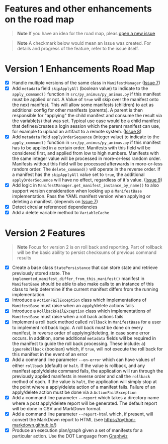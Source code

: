 # Features and other enhancements on the road map

> **Note**
> If you have an idea for the road map, pleas [open a new issue](https://github.com/nicc777/py-animus/issues/new?assignees=&labels=&template=enhancement.md&title=)

> **Note**
> A checkmark below would mean an Issue was created. For details and progress of the feature, refer to the issue itself.

# Version 1 Enhancements Road Map

* [x] Handle multiple versions of the same class in `ManifestManager` ([Issue 7](https://github.com/nicc777/py-animus/issues/7))
* [x] Add `metadata` field `skipApplyAll` (boolean value) to indicate to the `apply_command()` function in `src/py_animus/py_animus.py` if this manifest must be applied or not. A Value of `true` will skip over the manifest onto the next manifest. This will allow some manifests (children) to act as additional config for other manifests (parents). A parent is then responsible for "applying" the child manifest and consume the result via the variable(s) that was set. Typical use case would be a child manifest that defines/creates a login session which the parent manifest can use, for example to upload an artifact to a remote system. ([Issue 8](https://github.com/nicc777/py-animus/issues/8))
* [x] Add `metadata` field `applyOrderSequence` (integer value) to indicate to the `apply_command()` function in `src/py_animus/py_animus.py` if this manifest has to be applied in a certain order. Manifests with this field will be considered first, and applied from low to high numbers. Manifests with the same integer value will be processed in more-or-less random order. Manifests without this field will be processed afterwards in more-or-less random order. The `delete_command()` will operate in the reverse order. If a manifest has the `skipApplyAll` value set to `true`, the additional `applyOrderSequence` will have no effect, regardless of it's value. ([Issue 9](https://github.com/nicc777/py-animus/issues/9))
* [x] Add logic in `ManifestManager.get_manifest_instance_by_name()` to also support version consideration when looking up a `ManifestBase` implementation. Pass the YAML manifest version when applying or deleting a manifest. (depends on [Issue 7](https://github.com/nicc777/py-animus/issues/7))
* [x] Detect circular referenced dependencies 
* [x] Add a delete variable method to `VariableCache`

# Version 2 Features

> **Note**
> Focus for version 2 is on roll back and reporting. Part of rollback will be the basic ability to persist checksums of previous command results

* [x] Create a base class `StatePersistance` that can store state and retrieve previously stored state. The `implemented_manifest_differ_from_this_manifest()` manifest in `ManifestBase` should be able to also make calls to an instance of this class to help determine if the current manifest differs from the running implementation.
* [x] Introduce a `ActionFailException` class which implementations of `ManifestBase` must raise when an apply/delete actions fails
* [x] Introduce a `RollbackFailException` class which implementations of `ManifestBase` must raise when a roll back actions fails
* [x] Implement a roll back method called `rollback` in `ManifestBase` for a user to implement roll back logic. A roll back must be done on every manifest, in reverse order of applying/deleting, in case some error occurs. In addition, some additional `metadata` fields will be required in the manifest to guide the roll back processing. These include: a) `ignoreRollback` (boolean) which, if `true`, will not execute the roll back for this manifest in the event of an error
* [x] Add a command line parameter `--on-error` which can have values of either `rollback` (default) or `halt`. If the value is rollback, and any manifest apply/delete command fails, the application will run through the previously applied manifests in reverse order and call the `rollback` method of each. If the value is `halt`, the application will simply stop at the point where a apply/delete action of a manifest fails. Failure of an apply/delete action must be done via a `ActionFailException`
* [x] Add a command line parameter `--report` which takes a directory name where a post apply/delete report will be generated. The default report will be done in CSV and MarkDown format. 
* [x] Add a command line parameter `--report-html` which, if present, will convert the MarkDown report to HTML (see https://python-markdown.github.io/)
* [x] Produce an execution plan/graph given a set of manifests for a particular action. Use the DOT Language from [Graphviz](https://www.graphviz.org/)
